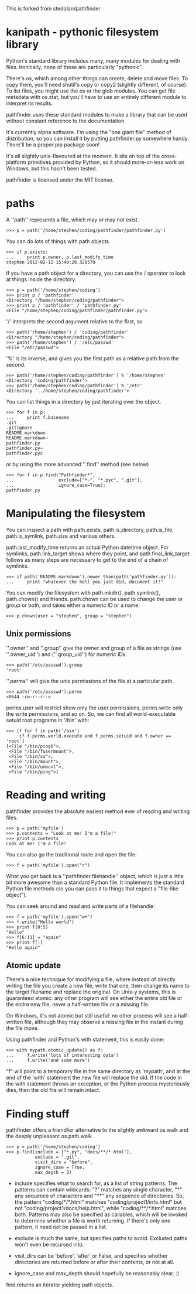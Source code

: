 This is forked from stedolan/pathfinder

kanipath - pythonic filesystem library
==========

Python's standard library includes many, many modules for dealing with
files. Ironically, none of these are particularly "pythonic". 

There's os, which among other things can create, delete and move
files. To copy them, you'll need shutil's copy or copy2 (slightly
different, of course). To list files, you might use the os or the glob
modules. You can get file metadata with os.stat, but you'll have to
use an entirely different module to interpret its results. 

pathfinder uses these standard modules to make a library that can be
used without constant reference to the documentation.

It's currently alpha software. I'm using the "one giant file" method
of distribution, so you can install it by putting pathfinder.py somewhere
handy. There'll be a proper pip package soon!

It's all slightly unix-flavoured at the moment. It sits on top of the
cross-platform primitives provided by Python, so it should
more-or-less work on Windows, but this hasn't been tested.

pathfinder is licensed under the MIT license.

paths
=====

A ''path'' represents a file, which may or may not exist.
 
    >>> p = path('/home/stephen/coding/pathfinder/pathfinder.py')

You can do lots of things with path objects

    >>> if p.exists:
    ...     print p.owner, p.last_modify_time
    stephen 2012-02-12 15:40:20.328579

If you have a path object for a directory, you can use the / operator
to look at things inside the directory.

    >>> p = path('/home/stephen/coding')
    >>> print p / 'pathfinder'
    <Directory "/home/stephen/coding/pathfinder">
    >>> print p / 'pathfinder' / 'pathfinder.py'
    <File "/home/stephen/coding/pathfinder/pathfinder.py">
    
'/' interprets the second argument relative to the first, so

    >>> path('/home/stephen') / 'coding/pathfinder'
    <Directory "/home/stephen/coding/pathfinder">
    >>> path('/home/stephen') / '/etc/passwd'
    <File "/etc/passwd">
    
'%' is its inverse, and gives you the first path as a relative path
from the second.
    
    >>> path('/home/stephen/coding/pathfinder') % '/home/stephen'
    <Directory 'coding/pathfinder'>
    >>> path('/home/stephen/coding/pathfinder') % '/etc'
    <Directory '../home/stephen/coding/pathfinder'>
    
You can list things in a directory by just iterating over the object.

    >>> for f in p:
    ...     print f.basename
    .git
    .gitignore
    README.markdown
    README.markdown~
    pathfinder.py
    pathfinder.py~
    pathfinder.pyc
    
or by using the more advanced ''.find'' method (see below)

    >>> for f in p.find("Pathfinder*", 
    ...                 exclude=["*~", "*.pyc", ".git"], 
    ...                 ignore_case=True):
    pathfinder.py



Manipulating the filesystem
===========================

You can inspect a path with path.exists, path.is_directory, path.is_file,
path.is_symlink, path.size and various others. 

path.last_modify_time returns an actual Python datetime object. For
symlinks, path.link_target shows where they point, and
path.final_link_target follows as many steps are necessary to get to
the end of a chain of symlinks.

    >>> if path('README.markdown').newer_than(path('pathfinder.py')):
    ...     print "whatever the hell you just did, document it!"

You can modify the filesystem with path.mkdir(), path.symlink(),
path.chown() and friends. path.chown can be used to change the user or
group or both, and takes either a numeric ID or a name.

    >>> p.chown(user = "stephen", group = "stephen")


Unix permissions
----------------

''.owner'' and ''.group'' give the owner and group of a file as
strings (use ''.owner_uid'') and (''.group_uid'') for numeric IDs.

    >>> path('/etc/passwd').group
    'root'

''.perms'' will give the unix permissions of the file at a particular
path.

    >>> path('/etc/passwd').perms
    <0644 -rw-r--r-->

perms.user will restrict show only the user permissions, perms.write
only the write permissions, and so on. So, we can find all
world-executable setuid root programs in '/bin' with:

    >>> [f for f in path('/bin') 
         if f.perms.world.execute and f.perms.setuid and f.owner == 'root']
    [<File "/bin/ping6">,
     <File "/bin/fusermount">,
     <File "/bin/su">,
     <File "/bin/mount">,
     <File "/bin/umount">,
     <File "/bin/ping">]



Reading and writing
===================

pathfinder provides the absolute easiest method ever of reading and
writing files.

    >>> p = path('myfile')
    >>> p.contents = "Look at me! I'm a file!"
    >>> print p.contents
    Look at me! I'm a file!

You can also go the traditional route and open the file:

    >>> f = path('myfile').open("r")

What you get back is a ''pathfinder.filehandle'' object, which is just
a little bit more awesome than a standard Python file. It implements
the standard Python file methods (so you can pass it to things that
expect a "file-like object").

You can seek around and read and write parts of a filehandle:

    >>> f = path('myfile').open("w+")
    >>> f.write("Hello world")
    >>> print f[0:5]
    "Hello"
    >>> f[6:11] = "again"
    >>> print f[:]
    "Hello again"
    


Atomic update
-------------

There's a nice technique for modifying a file, where instead of
directly writing the file you create a new file, write that one, then
change its name to the target filename and replace the original. On
Unix-y systems, this is guaranteed atomic: any other program will see
either the entire old file or the entire new file, never a
half-written file or a missing file.

On Windows, it's not atomic but still useful: no other process will
see a half-written file, although they may observe a missing file in
the instant during the file move.

Using pathfinder and Python's with statement, this is easily done:

    >>> with mypath.atomic_update() as f:
    ...     f.write('lots of interesting data')
    ...     f.write('and some more')

"f" will point to a temporary file in the same directory as 'mypath',
and at the end of the 'with' statement the new file will replace the
old. If the code in the with statement throws an exception, or the
Python process mysteriously dies, then the old file will remain intact.


Finding stuff
=============

pathfinder offers a friendlier alternative to the slightly awkward
os.walk and the deeply unpleasant os.path.walk.

    >>> p = path('/home/stephen/coding')
    >>> p.find(include = ["*.py", "docs/**/*.html"],
               exclude = ".git",
               visit_dirs = "before",
               ignore_case = True,
               max_depth = 3)

* include specifies what to search for, as a list of string
patterns. The patterns can contain wildcards: "?" matches any
single character, "\*" any sequence of characters and "\*\*" any sequence
of directories. So, the pattern "coding/\*/\*.html" matches
"coding/project1/info.html" but not "coding/project1/docs/help.html",
while "coding/\*\*/\*.html" matches both. Patterns may also be specified
as callables, which will be invoked to determine whether a file is
worth returning. If there's only one pattern, it need not be passed in
a list.

* exclude is much the same, but specifies paths to avoid. Excluded paths
won't even be recursed into.

* visit_dirs can be 'before', 'after' or False, and specifies whether
directories are returned before or after their contents, or not at
all.

* ignore_case and max_depth should hopefully be reasonably clear. :)

find returns an iterator yielding path objects.
